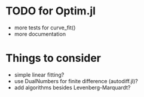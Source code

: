 # TODO for Optim.jl
* more tests for curve_fit()
* more documentation

# Things to consider
* simple linear fitting?
* use DualNumbers for finite difference (autodiff.jl)? 
* add algorithms besides Levenberg-Marquardt? 

